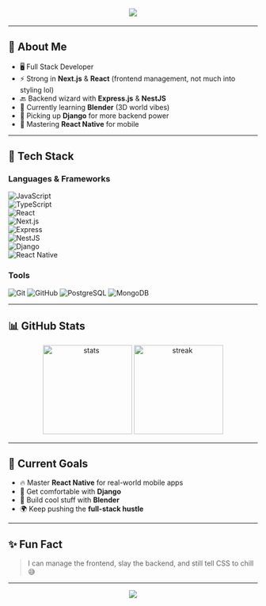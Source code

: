 <!-- PROFILE README -->

<h1 align="center">
  <img src="https://readme-typing-svg.herokuapp.com?font=Fira+Code&size=30&duration=3000&pause=1000&color=00F7FF&center=true&vCenter=true&width=600&lines=Hey+I'm+IRAKOZE+Prince+Bonheur;Just+call+me+De-Mann;Full+Stack+Developer;Specialized+in+Next.js+%26+NestJS;Always+Learning+Always+Building" />
</h1>

---

## 🚀 About Me  
- 🖥️ Full Stack Developer  
- ⚡ Strong in **Next.js** & **React** (frontend management, not much into styling lol)  
- 🔙 Backend wizard with **Express.js** & **NestJS**  
- 🎨 Currently learning **Blender** (3D world vibes)  
- 🐍 Picking up **Django** for more backend power  
- 📱 Mastering **React Native** for mobile  

---

## 🔧 Tech Stack
### Languages & Frameworks  
![JavaScript](https://img.shields.io/badge/JavaScript-323330?style=for-the-badge&logo=javascript)  
![TypeScript](https://img.shields.io/badge/TypeScript-007ACC?style=for-the-badge&logo=typescript)  
![React](https://img.shields.io/badge/React-20232A?style=for-the-badge&logo=react)  
![Next.js](https://img.shields.io/badge/Next.js-000000?style=for-the-badge&logo=next.js)  
![Express](https://img.shields.io/badge/Express.js-404D59?style=for-the-badge)  
![NestJS](https://img.shields.io/badge/NestJS-E0234E?style=for-the-badge&logo=nestjs)  
![Django](https://img.shields.io/badge/Django-092E20?style=for-the-badge&logo=django)  
![React Native](https://img.shields.io/badge/React_Native-20232A?style=for-the-badge&logo=react)  

### Tools  
![Git](https://img.shields.io/badge/-Git-F05032?style=for-the-badge&logo=git&logoColor=white)
![GitHub](https://img.shields.io/badge/-GitHub-181717?style=for-the-badge&logo=github&logoColor=white)
![PostgreSQL](https://img.shields.io/badge/-PostgreSQL-316192?style=for-the-badge&logo=postgresql&logoColor=white)
![MongoDB](https://img.shields.io/badge/-MongoDB-4EA94B?style=for-the-badge&logo=mongodb&logoColor=white)


---

## 📊 GitHub Stats
<p align="center">
  <img src="https://github-readme-stats.vercel.app/api?username=Ki-Will&show_icons=true&theme=radical" alt="stats" height="180" />
  <img src="https://github-readme-streak-stats.herokuapp.com/?user=Ki-Will&theme=radical" alt="streak" height="180" />
</p>

---

## 🌱 Current Goals
- 🔥 Master **React Native** for real-world mobile apps  
- 🐍 Get comfortable with **Django**  
- 🎨 Build cool stuff with **Blender**  
- 🌍 Keep pushing the **full-stack hustle**  

---

## ✨ Fun Fact
> I can manage the frontend, slay the backend, and still tell CSS to chill 😅  

---

<p align="center">
  <img src="https://readme-typing-svg.herokuapp.com?font=Fira+Code&duration=3000&pause=1000&color=F7A41D&center=true&vCenter=true&width=700&lines=Always+Learning;Always+Building;Always+Leveling+Up" />
</p>
